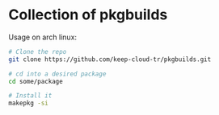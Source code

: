 # Collection of pkgbuilds

Usage on arch linux:

```bash
# Clone the repo
git clone https://github.com/keep-cloud-tr/pkgbuilds.git

# cd into a desired package
cd some/package

# Install it
makepkg -si
```
